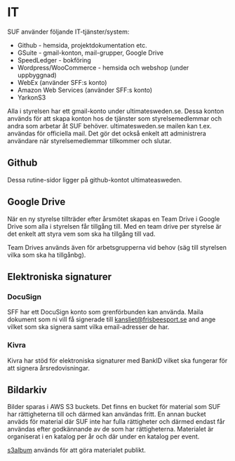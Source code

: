 # IT

SUF använder följande IT-tjänster/system:

* Github - hemsida, projektdokumentation etc.
* GSuite - gmail-konton, mail-grupper, Google Drive
* SpeedLedger - bokföring
* Wordpress/WooCommerce - hemsida och webshop (under uppbyggnad)
* WebEx (använder SFF:s konto)
* Amazon Web Services (använder SFF:s konto)
* YarkonS3

Alla i styrelsen har ett gmail-konto under ultimatesweden.se. Dessa konton används för att skapa konton hos de tjänster som 
styrelsemedlemmar och andra som arbetar åt SUF behöver. ultimatesweden.se mailen kan t.ex. användas för officiella mail. Det gör det också enkelt att administrera användare när styrelsemedlemmar tillkommer och slutar.


## Github

Dessa rutine-sidor ligger på github-kontot ultimateasweden.


## Google Drive

När en ny styrelse tillträder efter årsmötet skapas en Team Drive i Google Drive som alla i styrelsen får tillgång till. Med en team drive per styrelse är det enkelt att styra vem som ska ha tillgång till vad.

Team Drives används även för arbetsgrupperna vid behov (säg till styrelsen vilka som ska ha tillgånbg). 


## Elektroniska signaturer

### DocuSign

SFF har ett DocuSign konto som grenförbunden kan använda. Maila dokument som ni vill få signerade till kansliet@frisbeesport.se and ange vilket som ska signera samt vilka email-adresser de har.


### Kivra

Kivra har stöd för elektroniska signaturer med BankID vilket ska fungerar för att signera årsredovisningar.


## Bildarkiv

Bilder sparas i AWS S3 buckets. Det finns en bucket för material som SUF har rättigheterna till och därmed kan användas fritt. En annan bucket anväds för material där SUF inte har fulla rättigheter och därmed endast får användas efter godkännande av de som har rättigheterna. Materialet är organiserat i en katalog per år och där under en katalog per event.

[s3album](https://github.com/toehio/s3album) används för att göra materialet publikt.

